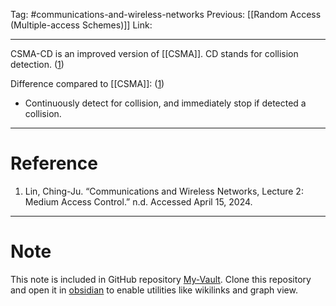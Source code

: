 Tag: #communications-and-wireless-networks 
Previous: [[Random Access (Multiple-access Schemes)]]
Link: 

---

CSMA-CD is an improved version of [[CSMA]]. CD stands for collision detection. (<u>1</u>)

Difference compared to [[CSMA]]: (<u>1</u>)

- Continuously detect for collision, and immediately stop if detected a collision.

---

# Reference

1. Lin, Ching-Ju. “Communications and Wireless Networks, Lecture 2: Medium Access Control.” n.d. Accessed April 15, 2024.

---

# Note

This note is included in GitHub repository [My-Vault](https://github.com/LittleD3092/My-Vault.git). Clone this repository and open it in [obsidian](https://obsidian.md/) to enable utilities like wikilinks and graph view.